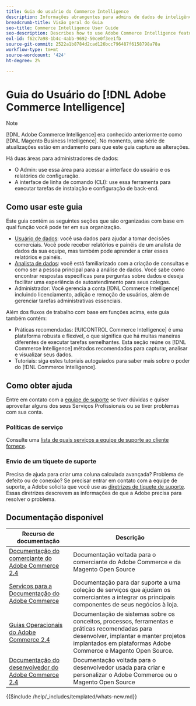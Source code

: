 ```yaml
---
title: Guia do usuário do Commerce Intelligence
description: Informações abrangentes para admins de dados de inteligência do Commerce.
breadcrumb-title: Visão geral do Guia
seo-title: Commerce Intelligence User Guide
seo-description: Describes how to use Adobe Commerce Intelligence features used to gain insights from Adobe Commerce or Magento Open Source data, along with other third-party data sources.
exl-id: f62c7a98-1b4c-4abb-9692-50ce0f3ee1fb
source-git-commit: 2522a1b8784d2cad126bcc796487f6158798a78a
workflow-type: tm+mt
source-wordcount: '424'
ht-degree: 2%

---
```



# Guia do Usuário do [!DNL Adobe Commerce Intelligence]

>[!NOTE]
>
>[!DNL Adobe Commerce Intelligence] era conhecido anteriormente como [!DNL Magento Business Intelligence]. No momento, uma série de atualizações estão em andamento para que este guia capture as alterações.

Há duas áreas para administradores de dados:

- O Admin: use essa área para acessar a interface do usuário e os relatórios de configuração.
- A interface de linha de comando (CLI): use essa ferramenta para executar tarefas de instalação e configuração de back-end.

## Como usar este guia

Este guia contém as seguintes seções que são organizadas com base em qual função você pode ter em sua organização.

- [Usuário de dados](data-user.md): você usa dados para ajudar a tomar decisões comerciais. Você pode receber relatórios e painéis de um analista de dados da sua equipe, mas também pode aprender a criar esses relatórios e painéis.
- [Analista de dados](data-analyst.md): você está familiarizado com a criação de consultas e como ser a pessoa principal para a análise de dados. Você sabe como encontrar respostas específicas para perguntas sobre dados e deseja facilitar uma experiência de autoatendimento para seus colegas.
- Administrador: Você gerencia a conta [!DNL Commerce Intelligence] incluindo licenciamento, adição e remoção de usuários, além de gerenciar tarefas administrativas essenciais.

Além dos fluxos de trabalho com base em funções acima, este guia também contém:

- Práticas recomendadas: [!UICONTROL Commerce Intelligence] é uma plataforma robusta e flexível, o que significa que há muitas maneiras diferentes de executar tarefas semelhantes. Esta seção reúne os [!DNL Commerce Intelligence] métodos recomendados para capturar, analisar e visualizar seus dados.
- Tutoriais: siga estes tutoriais autoguiados para saber mais sobre o poder do [!DNL Commerce Intelligence].

## Como obter ajuda

Entre em contato com a [equipe de suporte](https://experienceleague.adobe.com/docs/commerce-knowledge-base/kb/troubleshooting/miscellaneous/mbi-service-policies.html) se tiver dúvidas e quiser aproveitar alguns dos seus Serviços Profissionais ou se tiver problemas com sua conta.

### Políticas de serviço

Consulte uma [lista de quais serviços a equipe de suporte ao cliente fornece](https://experienceleague.adobe.com/docs/commerce-knowledge-base/kb/troubleshooting/miscellaneous/mbi-service-policies.html).

### Envio de um tíquete de suporte

Precisa de ajuda para criar uma coluna calculada avançada? Problema de defeito ou de conexão? Se precisar entrar em contato com a equipe de suporte, a Adobe solicita que você use as [diretrizes de tíquete de suporte](https://experienceleague.adobe.com/docs/commerce-knowledge-base/kb/troubleshooting/miscellaneous/mbi-service-policies.html). Essas diretrizes descrevem as informações de que a Adobe precisa para resolver o problema.

## Documentação disponível

| Recurso de documentação | Descrição |
|----------------------- | ----------- |
| [Documentação do comerciante do Adobe Commerce 2.4](https://experienceleague.adobe.com/en/docs/commerce-admin/user-guides/home) | Documentação voltada para o comerciante do Adobe Commerce e da Magento Open Source |
| [Serviços para a Documentação do Adobe Commerce](https://experienceleague.adobe.com/en/docs/commerce/user-guides/home) | Documentação para dar suporte a uma coleção de serviços que ajudam os comerciantes a integrar os principais componentes de seus negócios à loja. |
| [Guias Operacionais do Adobe Commerce 2.4](https://experienceleague.adobe.com/en/docs/commerce-operations/operational-guides/home) | Documentação de sistemas sobre os conceitos, processos, ferramentas e práticas recomendadas para desenvolver, implantar e manter projetos implantados em plataformas Adobe Commerce e Magento Open Source. |
| [Documentação do desenvolvedor do Adobe Commerce 2.4](https://developer.adobe.com/commerce/) | Documentação voltada para o desenvolvedor usada para criar e personalizar o Adobe Commerce ou o Magento Open Source |

{{$include /help/_includes/templated/whats-new.md}}

<!-- Last updated from includes: 2025-09-04 10:40:17 -->
